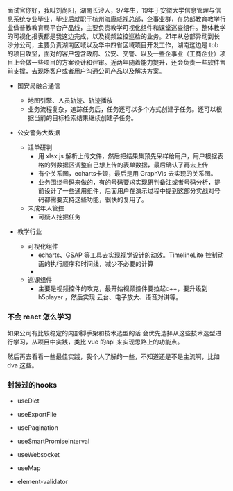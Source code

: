 
面试官你好，我叫刘尚阳，湖南长沙人，97年生，19年于安徽大学信息管理与信息系统专业毕业，毕业后就职于杭州海康威视总部，企事业群，在总部教育教学行业做普教教育局平台产品线，主要负责教学可视化组件和课堂巡查组件。整体教学的可视化报表都是我这边完成，以及视频监控巡检的业务。21年从总部异动到长沙分公司，主要负责湖南区域以及华中四省区域项目开发工作，湖南这边是 tob 的项目攻坚，面对的客户包含政府、公安、交警、以及一些企事业（工商企业）项目上会做一些项目的方案设计和评审。近两年随着能力提升，还会负责一些软件售前支撑，去现场客户或者用户沟通公司产品以及解决方案。


- 国安局融合通信
	- 地图引擎、人员轨迹、轨迹播放
	- 业务流程复杂，追踪任务后，任务还可以多个方式创建子任务。还可以根据当前的目标检索结果继续创建子任务。

- 公安警务大数据
	- 话单研判
		- 用 xlsx.js 解析上传文件，然后把结果集预先采样给用户，用户根据表格的列数据区调整自己想上传的表单数据，最后确认了再去上传
		- 有个关系图，echarts卡顿，最后是用 GraphVis 去实现的关系图。
		- 业务围绕号码来做的，有的号码要求实现研判备注或者号码分析，提前设计了一些通用组件，后面用户在演示过程中提到这部分实战对号码都需要支持这些功能，很快的复用了。
	- 未成年人管控
		- 可疑人挖掘任务

- 教学行业
	- 可视化组件
		- echarts、GSAP 等工具去实现视觉设计的动效。TimelineLite 控制动画的执行顺序和时间线，减少不必要的计算
		- 
	- 巡课组件
		- 主要是视频控件的攻克，最开始视频控件要拉起c++，要升级到h5player ，然后实现 云台、电子放大、语音对讲等。



### 不会 react 怎么学习

如果公司有比较稳定的内部脚手架和技术选型的话 会优先选择从这些技术选型进行学习，从项目中实践，类比 vue 的api 来实现思路上的功能点。

然后再去看看一些最佳实践，我个人了解的一些，不知道还是不是主流啊，比如 dva 这些。


### 封装过的hooks

- useDict
- useExportFile
- usePagination
- useSmartPromiseInterval
- useWebsocket
- useMap

- element-validator

